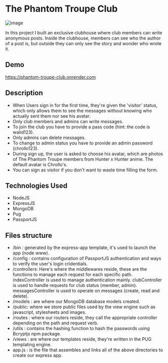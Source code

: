 
# The Phantom Troupe Club
![image](https://user-images.githubusercontent.com/66278832/218255329-7b1cada1-5ff9-4f7b-87f4-2ec9790e8eeb.png)


In this project I built an exclusive clubhouse where club members can write anonymous posts. Inside the clubhouse, members can see who the author of a post is, but outside they can only see the story and wonder who wrote it.



## Demo

https://phantom-troupe-club.onrender.com


## Description
- When Users sign in for the first time, they're given the 'visitor' status, which only allows them to see the messages without knowing who actually sent them nor see his avatar.
- Only club members and admins can write messages.
- To join the club you have to provide a pass code (hint: the code is walid123).
- Only admins can delete messages.
- To change to admin status you have to provide an admin password (chrollo123).
- During sign up, the user is asked to choose his avatar, which are photos of The Phantom Troupe members from Hunter x Hunter anime. The default avatar is Chrollo's.
- You can sign as visitor if you don't want to waste time filling the form.

## Technologies Used
- NodeJS
- ExpressJS
- MongoDB
- Pug
- PassportJS



## Files structure
- /bin : generated by the express-app template, it's used to launch the app (node www).
- /config : contains configuration of PassportJS authentication and ways to verify the user's login cridentials.
- /controllers: Here's where the middlewares reside, these are the functions to manage each request for each specific path. indexController is used to manage authentication mainly. clubController is used to handle requests for club status (member, admin). messagesController is used to operate on messages (create, read and delete).
- /models : are where our MongoDB database models created.
- /public: where we store public files used by the view engine such as javascript, stylesheets and images.
- /routes : where our routers reside, they call the appropriate controller depending on the path and request verb.
- /utils : contains the hashing function to hash the passwords using Bcryptjs npm package.
- /views : are where our templates reside, they're written in the PUG templating engine.
- app.js : is the file that assembles and links all of the above directories to create our express app.
